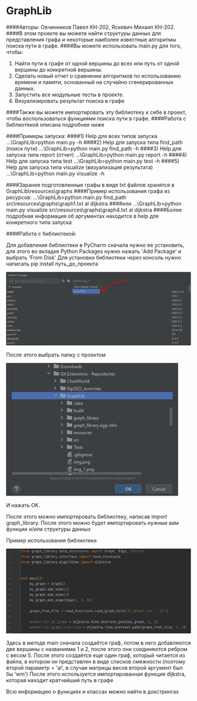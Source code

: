 # GraphLib
####Авторы: Овчинников Павел КН-202, Яскевич Михаил КН-202.
####В этом проекте вы можете найти структуры данных для представления графа и некоторые наиболее известные алгоритмы поиска пути в графе.
####Вы можете использовать main.py для того, чтобы:
1) Найти пути в графе от одной вершины до всех или путь от одной вершины до конкретной вершины.
2) Сделать новый отчет о сравнении алгоритмов по использованию времени и памяти, основанный на случайно сгенерированных данных.
3) Запустить все модульные тесты в проекте.
4) Визуализировать результат поиска в графе

####Также вы можете импортировать эту библиотеку к себе в проект, чтобы воспользоваться функциями поиска пути в графе.
####Работа с библиотекой описана подробнее ниже



####Примеры запуска:
####1) Help для всех типов запуска
...\GraphLib>python main.py -h
####2) Help для запуска типа find_path (поиск пути)
...\GraphLib>python main.py find_path -h
####3) Help для запуска типа report (отчет)
...\GraphLib>python main.py report -h
####4) Help для запуска типа test
...\GraphLib>python main.py test -h
####5) Help для запуска типа visualize (визуализация результата)
...\GraphLib>python main.py visualize -h

####Заранее подготовленные графы в виде txt файлов хранятся в GraphLib\resources\graphs
####Пример использования графа из ресурсов:
...\GraphLib>python main.py find_path src\resources\graphs\graph1.txt al dijkstra
####или
...\GraphLib>python main.py visualize src\resources\graphs\graph4.txt al dijkstra
####Более подробная информация об аргументах находится в help для конкретного типа запуска



####Работа с библиотекой:

Для добавления библиотеки в PyCharm сначала нужно ее установить, для этого во вкладке Python Packages нужно нажать 'Add Package' и выбрать 'From Disk'
Для установки библиотеки через консоль нужно написать pip install путь_до_проекта 

![img_1.png](img_1.png)

После этого выбрать папку с проектом

![img_2.png](img_2.png)

И нажать OK.

После этого можно импортировать библиотеку, написав import graph_library.
После этого можно будет импортировать нужные вам функции и/или cтруктуры данных


Пример использования библиотеки

![img_3.png](img_3.png)

Здесь в методе main сначала создаётся граф, потом в него добавляются две вершины с названиями 1 и 2, после этого они соединяются ребром с весом 5.
После этого создаётся еще один граф, который читается из файла, в котором он представлен в виде списков смежности (поэтому второй параметр = 'al', в случае матрицы весов второй аргумент был бы 'wm')
После этого используется импортированная функция dijkstra, которая находит кратчайший путь в графе


Всю информацию о функциях и классах можно найти в докстрингах